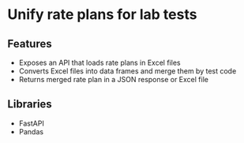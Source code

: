# Unify rate plans for lab tests

## Features
- Exposes an API that loads rate plans in Excel files
- Converts Excel files into data frames and merge them by test code
- Returns merged rate plan in a JSON response or Excel file

## Libraries
- FastAPI
- Pandas